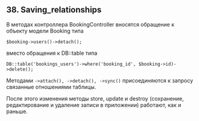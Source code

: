 ## 38. Saving_relationships

В методах контроллера BookingController вносятся обращение к объекту модели Booking  типа  

    $booking->users()->detach();  

вместо обращения к DB::table типа 

    DB::table('bookings_users')->where('booking_id', $booking->id)->delete();

Методами `->attach(), ->detach(), ->sync()` присоединяются к запросу связанные отношениями таблицы.

После этого изменения методы store, update и destroy (сохранение, редактирование и удаление записи в приложении) работают, как и раньше.